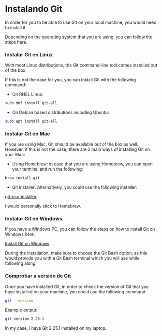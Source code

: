 # Instalando Git

In order for you to be able to use Git on your local machine, you would need to install it.

Depending on the operating system that you are using, you can follow the steps here.

### Instalar Git en Linux

With most Linux distributions, the Git command-line tool comes installed out of the box.

If this is not the case for you, you can install Git with the following command:

- On RHEL Linux:

```bash
sudo dnf install git-all
```

- On Debian based distributions including Ubuntu:

```bash
sudo apt install git-all
```

### Instalar Git en Mac

If you are using Mac, Git should be available out of the box as well. However, if this is not the case, there are 2 main ways of installing Git on your Mac:

- Using Homebrew: in case that you are using Homebrew, you can open your terminal and run the following:

```bash
brew install git
```

- Git installer: Alternatively, you could use the following installer:

[git-osx-installer](https://sourceforge.net/projects/git-osx-installer/)

I would personally stick to Homebrew.

### Instalar Git en Windows

If you have a Windows PC, you can follow the steps on how to install Git on Windows here:

[Install Git on Windows](https://git-scm.com/download/win)

During the installation, make sure to choose the Git Bash option, as this would provide you with a Git Bash terminal which you will use while following along.

### Comprobar a versión de Git

Once you have installed Git, in order to check the version of Git that you have installed on your machine, you could use the following command:

```bash
git --version
```

Example output:

```bash
git version 2.25.1
```

In my case, I have Git 2.25.1 installed on my laptop.
